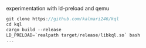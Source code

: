 experimentation with ld-preload and qemu

```rust
git clone https://github.com/kalmari246/kql
cd kql
cargo build --release
LD_PRELOAD=`realpath target/release/libkql.so` bash
...
```
